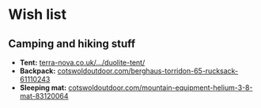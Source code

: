 # Wish list

## Camping and hiking stuff

* **Tent:** [terra-nova.co.uk/…/duolite-tent/](http://www.terra-nova.co.uk/tents-and-spares/all-tents/duolite-tent/)
* **Backpack:** [cotswoldoutdoor.com/berghaus-torridon-65-rucksack-61110243](http://www.cotswoldoutdoor.com/berghaus-torridon-65-rucksack-61110243)
* **Sleeping mat:** [cotswoldoutdoor.com/mountain-equipment-helium-3-8-mat-83120064](http://www.cotswoldoutdoor.com/mountain-equipment-helium-3-8-mat-83120064)
